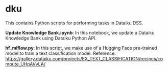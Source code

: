 # dku
This contains Python scripts for performing tasks in Dataiku DSS.

**Update Knowledge Bank.ipynb**: In this notebook, we update a Dataiku Knowledge Bank using Dataiku Python API.  

**hf_mlflow.py**: In this script, we make use of a Hugging Face pre-trained model to train a text classification model.
Reference: https://gallery.dataiku.com/projects/EX_TEXT_CLASSIFICATION/recipes/compute_UHpAVvLA/
